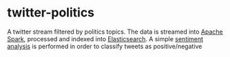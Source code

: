# twitter-politics
A twitter stream filtered by politics topics. The data is streamed into [Apache Spark](https://spark.apache.org/), processed and indexed into [Elasticsearch](https://www.elastic.co/). A simple [sentiment analysis](http://en.wikipedia.org/wiki/Sentiment_analysis) is performed in order to classify tweets as positive/negative
